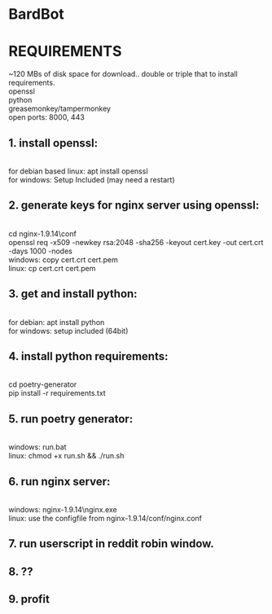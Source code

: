 # BardBot

<h1>REQUIREMENTS</h1>

~120 MBs of disk space for download.. double or triple that to install requirements. <br />
openssl <br />
python <br />
greasemonkey/tampermonkey <br />
open ports: 8000, 443


<h2>1. install openssl: </h2><br />
for debian based linux: apt install openssl <br />
for windows: Setup Included (may need a restart)


<h2>2. generate keys for nginx server using openssl: </h2><br />
cd nginx-1.9.14\conf <br />
openssl req -x509 -newkey rsa:2048 -sha256 -keyout cert.key -out cert.crt -days 1000 -nodes <br />
windows: copy cert.crt cert.pem <br />
linux: cp cert.crt cert.pem <br />

<h2>3. get and install python: </h2><br />
for debian: apt install python <br />
for windows: setup included (64bit)

<h2>4. install python requirements: </h2><br />
cd poetry-generator <br />
pip install -r requirements.txt <br />

<h2>5. run poetry generator: </h2><br />
windows: run.bat <br />
linux: chmod +x run.sh && ./run.sh

<h2>6. run nginx server: </h2><br />
windows: nginx-1.9.14\nginx.exe <br />
linux: use the configfile from nginx-1.9.14/conf/nginx.conf

<h2>7. run userscript in reddit robin window.</h2>

<h2>8. ??</h2>

<h2>9. profit</h2>
